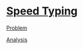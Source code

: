 # [Speed Typing](https://codingcompetitions.withgoogle.com/kickstart/round/00000000008cb33e/00000000009e7021)

[Problem](PROBLEM.rst)

[Analysis](ANALYSIS.rst)
